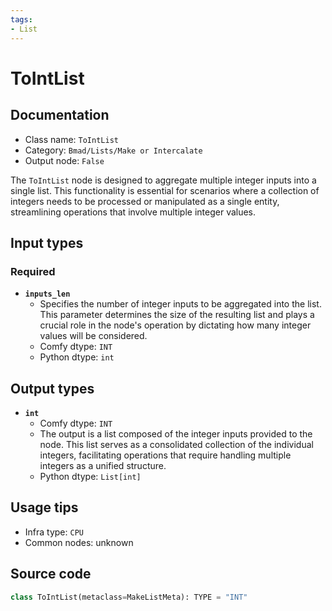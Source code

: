 ```yaml
---
tags:
- List
---
```


# ToIntList
## Documentation
- Class name: `ToIntList`
- Category: `Bmad/Lists/Make or Intercalate`
- Output node: `False`

The `ToIntList` node is designed to aggregate multiple integer inputs into a single list. This functionality is essential for scenarios where a collection of integers needs to be processed or manipulated as a single entity, streamlining operations that involve multiple integer values.
## Input types
### Required
- **`inputs_len`**
    - Specifies the number of integer inputs to be aggregated into the list. This parameter determines the size of the resulting list and plays a crucial role in the node's operation by dictating how many integer values will be considered.
    - Comfy dtype: `INT`
    - Python dtype: `int`
## Output types
- **`int`**
    - Comfy dtype: `INT`
    - The output is a list composed of the integer inputs provided to the node. This list serves as a consolidated collection of the individual integers, facilitating operations that require handling multiple integers as a unified structure.
    - Python dtype: `List[int]`
## Usage tips
- Infra type: `CPU`
- Common nodes: unknown


## Source code
```python
class ToIntList(metaclass=MakeListMeta): TYPE = "INT"

```
